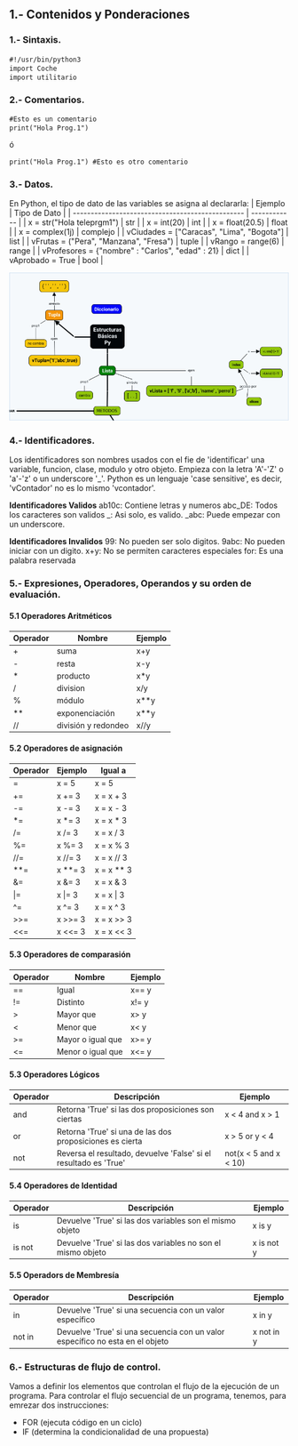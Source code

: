 ## 1.- Contenidos y Ponderaciones 
### 1.- Sintaxis.
```
#!/usr/bin/python3
import Coche
import utilitario
```
### 2.- Comentarios.
```
#Esto es un comentario
print("Hola Prog.1")
```
ó
```
print("Hola Prog.1") #Esto es otro comentario
```

### 3.- Datos.
En Python, el tipo de dato de las variables se asigna al declararla:
| Ejemplo                                          | Tipo de Dato |
| ------------------------------------------------ | ------------ |
| x = str("Hola teleprgm1")                        | str          |
| x = int(20)                                      | int          |
| x = float(20.5)                                  | float        |
| x = complex(1j)                                  | complejo     |
| vCiudades = \["Caracas", "Lima", "Bogota"\]      | list         |
| vFrutas = ("Pera", "Manzana", "Fresa")           | tuple        |
| vRango = range(6)                                | range        |
| vProfesores = {"nombre" : "Carlos", "edad" : 21} | dict         |
| vAprobado = True                                 | bool         |

![Py_Str_Basicas](./images/pyBasicas.png)

### 4.- Identificadores.
Los identificadores son nombres usados con el fie de 'identificar' una variable, funcion, clase, modulo y otro objeto.  Empieza con la letra 'A'-'Z' o 'a'-'z' o un underscore '_'.
Python es un lenguaje 'case sensitive', es decir, 'vContador' no es lo mismo 'vcontador'.

**Identificadores Validos**
ab10c: Contiene letras y numeros
abc_DE: Todos los caracteres son validos
_: Asi solo, es valido. 
_abc: Puede empezar con un underscore.

**Identificadores Invalidos**
99: No pueden ser solo digitos.
9abc: No pueden iniciar con un digito.
x+y: No se permiten caracteres especiales
for: Es una palabra reservada

### 5.- Expresiones, Operadores, Operandos y su orden de evaluación.
#### 5.1 Operadores Aritméticos
| Operador 	| Nombre              	| Ejemplo 	|
|----------	|---------------------	|---------	|
| +        	| suma                	| x+y     	|
| -        	| resta               	| x-y     	|
| *        	| producto            	| x*y     	|
| /        	| division            	| x/y     	|
| %        	| módulo              	| x**y    	|
| **       	| exponenciación      	| x**y    	|
| //       	| división y redondeo 	| x//y    	|
#### 5.2 Operadores de asignación
| Operador | Ejemplo | Igual a    |
| -------- | ------- | ---------- |
| =        | x = 5   | x = 5      |
| +=       | x += 3  | x = x + 3  |
| -=       | x -= 3  | x = x - 3  |
| *=       | x *= 3  | x = x * 3  |
| /=       | x /= 3  | x = x / 3  |
| %=       | x %= 3  | x = x % 3  |
| //=      | x //= 3 | x = x // 3 |
| **=      | x **= 3 | x = x ** 3 |
| &=       | x &= 3  | x = x & 3  |
| \|=      | x \|= 3 | x = x \| 3 |
| ^=       | x ^= 3  | x = x ^ 3  |
| >>=      | x >>= 3 | x = x >> 3 |
| <<=      | x <<= 3 | x = x << 3 |
#### 5.3 Operadores de comparasión
| Operador | Nombre            | Ejemplo |
| -------- | ----------------- | ------- |
| ==       | Igual             | x== y   |
| !=       | Distinto          | x!= y   |
| >        | Mayor que         | x> y    |
| <        | Menor que         | x< y    |
| >=       | Mayor o igual que | x>= y   |
| <=       | Menor o igual que | x<= y   |
#### 5.3 Operadores Lógicos
| Operador | Descripción                                                      | Ejemplo               |
| -------- | ---------------------------------------------------------------- | --------------------- |
| and      | Retorna 'True' si las dos proposiciones son ciertas              | x < 4 and x > 1       |
| or       | Retorna 'True' si una de las dos proposiciones es cierta         | x > 5 or y < 4        |
| not      | Reversa el resultado, devuelve 'False' si el resultado es 'True' | not(x < 5 and x < 10) |
#### 5.4 Operadores de Identidad
| Operador | Descripción                                                 | Ejemplo    |
| -------- | ----------------------------------------------------------- | ---------- |
| is       | Devuelve 'True' si las dos variables son el mismo objeto    | x is y     |
| is not   | Devuelve 'True' si las dos variables no son el mismo objeto | x is not y |
#### 5.5 Operadors de Membresía
| Operador | Descripción                                                                   | Ejemplo    |
| -------- | ----------------------------------------------------------------------------- | ---------- |
| in       | Devuelve 'True' si una secuencia con un valor específico                      | x in y     |
| not in   | Devuelve 'True' si una secuencia con un valor específico no esta en el objeto | x not in y |

### 6.- Estructuras de flujo de control.
Vamos a definir los elementos que controlan el flujo de la ejecución de un programa.
Para controlar el flujo secuencial de un programa, tenemos, para emrezar dos instrucciones:
 - FOR (ejecuta código en un ciclo)
 - IF (determina la condicionalidad de una propuesta)